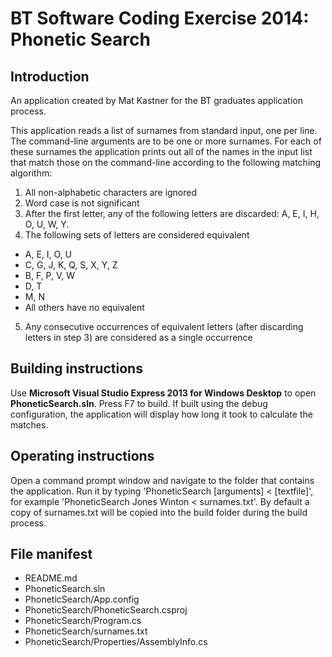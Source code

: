 BT Software Coding Exercise 2014: Phonetic Search
=======

Introduction
-----------

An application created by Mat Kastner for the BT graduates application process. 

This application reads a list of surnames from standard input, one per line. The command-line arguments are to be one or more surnames. For each of these surnames the application prints out all of the names in the input list that match those on the command-line according to the following matching algorithm:

1. All non-alphabetic characters are ignored
2. Word case is not significant 
3. After the first letter, any of the following letters are discarded: A, E, I, H, O, U, W, Y. 
4. The following sets of letters are considered equivalent 
  * A, E, I, O, U 
  * C, G, J, K, Q, S, X, Y, Z 
  * B, F, P, V, W 
  * D, T 
  * M, N
  * All others have no equivalent
5. Any consecutive occurrences of equivalent letters (after discarding letters in step 3) are considered as a single occurrence

Building instructions
-----------

Use **Microsoft Visual Studio Express 2013 for Windows Desktop** to open **PhoneticSearch.sln**. Press F7 to build. If built using the debug configuration, the application will display how long it took to calculate the matches.

Operating instructions
-----------

Open a command prompt window and navigate to the folder that contains the application. Run it by typing 'PhoneticSearch [arguments] < [textfile]', for example 'PhoneticSearch Jones Winton < surnames.txt'. By default a copy of surnames.txt will be copied into the build folder during the build process.

File manifest
-----------

* README.md
* PhoneticSearch.sln
* PhoneticSearch/App.config
* PhoneticSearch/PhoneticSearch.csproj
* PhoneticSearch/Program.cs
* PhoneticSearch/surnames.txt
* PhoneticSearch/Properties/AssemblyInfo.cs
